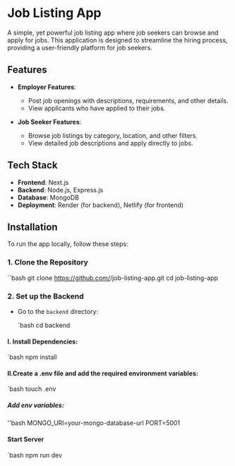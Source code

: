 # Job Listing App

A simple, yet powerful job listing app where job seekers can browse and apply for jobs. This application is designed to streamline the hiring process, providing a user-friendly platform for job seekers.

## Features

- **Employer Features**:
  - Post job openings with descriptions, requirements, and other details.
  - View applicants who have applied to their jobs.
  
- **Job Seeker Features**:
  - Browse job listings by category, location, and other filters.
  - View detailed job descriptions and apply directly to jobs.


## Tech Stack

- **Frontend**: Next.js
- **Backend**: Node.js, Express.js
- **Database**: MongoDB
- **Deployment**: Render (for backend), Netlify (for frontend)

## Installation

To run the app locally, follow these steps:

### 1. Clone the Repository

``bash
git clone https://github.com/<your-username>/job-listing-app.git
cd job-listing-app


### 2. Set up the Backend

- Go to the `backend` directory:
  
  `bash
  cd backend

#### I. Install Dependencies:
`bash
npm install

#### II.Create a .env file and add the required environment variables:
`bash
touch .env

##### Add env variables:
''bash
MONGO_URI=your-mongo-database-url
PORT=5001

#### Start Server
`bash
npm run dev

